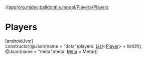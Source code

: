 //[app](../../../index.md)/[org.mjdev.balldontlie.model](../index.md)/[Players](index.md)/[Players](-players.md)

# Players

[androidJvm]\
constructor(@Json(name = &quot;data&quot;)players: [List](https://kotlinlang.org/api/latest/jvm/stdlib/kotlin.collections/-list/index.html)&lt;[Player](../-player/index.md)&gt; = listOf(), @Json(name = &quot;meta&quot;)meta: [Meta](../-meta/index.md) = Meta())
